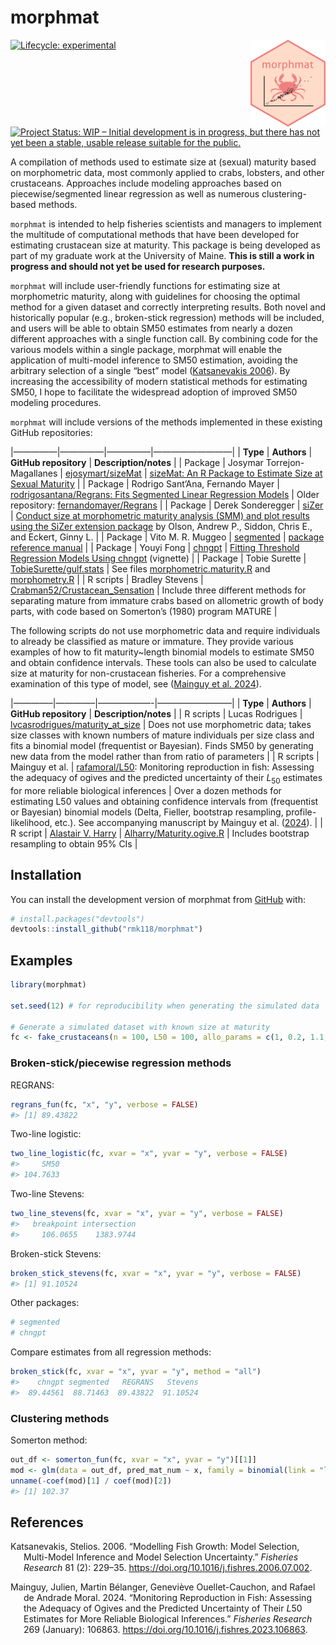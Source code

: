 
# morphmat

<img src="man/figures/logo.png" alt="Hex sticker logo for morphmat package" align="right" height="139" class="pkgdown-hide"/>

<!-- badges: start -->

[![Lifecycle:
experimental](https://img.shields.io/badge/lifecycle-experimental-orange.svg)](https://lifecycle.r-lib.org/articles/stages.html#experimental)
[![Project Status: WIP – Initial development is in progress, but there
has not yet been a stable, usable release suitable for the
public.](https://www.repostatus.org/badges/latest/wip.svg)](https://www.repostatus.org/#wip)

<!-- badges: end -->

A compilation of methods used to estimate size at (sexual) maturity
based on morphometric data, most commonly applied to crabs, lobsters,
and other crustaceans. Approaches include modeling approaches based on
piecewise/segmented linear regression as well as numerous
clustering-based methods.

`morphmat` is intended to help fisheries scientists and managers to
implement the multitude of computational methods that have been
developed for estimating crustacean size at maturity. This package is
being developed as part of my graduate work at the University of Maine.
**This is still a work in progress and should not yet be used for
research purposes.**

`morphmat` will include user-friendly functions for estimating size at
morphometric maturity, along with guidelines for choosing the optimal
method for a given dataset and correctly interpreting results. Both
novel and historically popular (e.g., broken-stick regression) methods
will be included, and users will be able to obtain SM50 estimates from
nearly a dozen different approaches with a single function call. By
combining code for the various models within a single package, morphmat
will enable the application of multi-model inference to SM50 estimation,
avoiding the arbitrary selection of a single “best” model ([Katsanevakis
2006](#ref-katsanevakis2006)). By increasing the accessibility of modern
statistical methods for estimating SM50, I hope to facilitate the
widespread adoption of improved SM50 modeling procedures.

`morphmat` will include versions of the methods implemented in these
existing GitHub repositories:

\|—————\|—————\|—————\|—————————\| \| **Type** \| **Authors** \|
**GitHub repository** \| **Description/notes** \| \| Package \| Josymar
Torrejon-Magallanes \|
[ejosymart/sizeMat](https://github.com/ejosymart/sizeMat) \| [sizeMat:
An R Package to Estimate Size at Sexual
Maturity](https://cran.r-project.org/web/packages/sizeMat/vignettes/sizeMat.html)
\| \| Package \| Rodrigo Sant’Ana, Fernando Mayer \|
[rodrigosantana/Regrans: Fits Segmented Linear Regression
Models](https://github.com/rodrigosantana/Regrans) \| Older repository:
[fernandomayer/Regrans](https://github.com/fernandomayer/Regrans/blob/master/change.point.R)
\| \| Package \| Derek Sonderegger \|
[siZer](https://cran.r-project.org/web/packages/SiZer/index.html) \|
[Conduct size at morphometric maturity analysis (SMM) and plot results
using the SiZer extension package](https://zenodo.org/records/5002120)
by Olson, Andrew P., Siddon, Chris E., and Eckert, Ginny L. \| \|
Package \| Vito M. R. Muggeo \|
[segmented](https://cran.r-project.org/web/packages/segmented/index.html)
\| [package reference
manual](https://cran.r-project.org/web/packages/segmented/segmented.pdf)
\| \| Package \| Youyi Fong \|
[chngpt](https://doi.org/10.32614/CRAN.package.chngpt) \| [Fitting
Threshold Regression Models Using
chngpt](https://cran.r-project.org/web/packages/chngpt/vignettes/chngpt-vignette.pdf)
(vignette) \| \| Package \| Tobie Surette \|
[TobieSurette/gulf.stats](https://github.com/TobieSurette/gulf.stats) \|
See files
[morphometric.maturity.R](https://github.com/TobieSurette/gulf.stats/blob/master/R/morphometric.maturity.R)
and
[morphometry.R](https://github.com/TobieSurette/gulf.stats/blob/master/R/morphometry.R)
\| \| R scripts \| Bradley Stevens \|
[Crabman52/Crustacean_Sensation](https://github.com/Crabman52/Crustacean_Sensation)
\| Include three different methods for separating mature from immature
crabs based on allometric growth of body parts, with code based on
Somerton’s (1980) program MATURE \|

The following scripts do not use morphometric data and require
individuals to already be classified as mature or immature. They provide
various examples of how to fit maturity~length binomial models to
estimate SM50 and obtain confidence intervals. These tools can also be
used to calculate size at maturity for non-crustacean fisheries. For a
comprehensive examination of this type of model, see ([Mainguy et al.
2024](#ref-mainguy2024)).

\|————–\|————–\|——————-\|————————–\| \| **Type** \| **Authors** \|
**GitHub repository** \| **Description/notes** \| \| R scripts \| Lucas
Rodrigues \|
[lvcasrodrigues/maturity_at_size](https://github.com/lvcasrodrigues/maturity_at_size)
\| Does not use morphometric data; takes size classes with known numbers
of mature individuals per size class and fits a binomial model
(frequentist or Bayesian). Finds SM50 by generating new data from the
model rather than from ratio of parameters \| \| R scripts \| Mainguy et
al. \| [rafamoral/L50](https://github.com/rafamoral/L50): Monitoring
reproduction in fish: Assessing the adequacy of ogives and the predicted
uncertainty of their *L*<sub>50</sub> estimates for more reliable
biological inferences \| Over a dozen methods for estimating L50 values
and obtaining confidence intervals from (frequentist or Bayesian)
binomial models (Delta, Fieller, bootstrap resampling,
profile-likelihood, etc.). See accompanying manuscript by Mainguy et al.
([2024](#ref-mainguy2024)). \| \| R script \| [Alastair V.
Harry](https://scholar.google.com.au/citations?user=hb4nzPYAAAAJ&hl) \|
[Alharry/Maturity.ogive.R](https://gist.github.com/alharry/4576675) \|
Includes bootstrap resampling to obtain 95% CIs \|

## Installation

You can install the development version of morphmat from
[GitHub](https://github.com/) with:

``` r
# install.packages("devtools")
devtools::install_github("rmk118/morphmat")
```

## Examples

``` r
library(morphmat)

set.seed(12) # for reproducibility when generating the simulated data

# Generate a simulated dataset with known size at maturity
fc <- fake_crustaceans(n = 100, L50 = 100, allo_params = c(1, 0.2, 1.1, 0.2))
```

### Broken-stick/piecewise regression methods

REGRANS:

``` r
regrans_fun(fc, "x", "y", verbose = FALSE)
#> [1] 89.43822
```

Two-line logistic:

``` r
two_line_logistic(fc, xvar = "x", yvar = "y", verbose = FALSE)
#>     SM50 
#> 104.7633
```

Two-line Stevens:

``` r
two_line_stevens(fc, xvar = "x", yvar = "y", verbose = FALSE)
#>   breakpoint intersection 
#>     106.0655    1383.9744
```

Broken-stick Stevens:

``` r
broken_stick_stevens(fc, xvar = "x", yvar = "y", verbose = FALSE)
#> [1] 91.10524
```

Other packages:

``` r
# segmented
# chngpt
```

Compare estimates from all regression methods:

``` r
broken_stick(fc, xvar = "x", yvar = "y", method = "all")
#>    chngpt segmented   REGRANS   Stevens 
#>  89.44561  88.71463  89.43822  91.10524
```

### Clustering methods

Somerton method:

``` r
out_df <- somerton_fun(fc, xvar = "x", yvar = "y")[[1]]
mod <- glm(data = out_df, pred_mat_num ~ x, family = binomial(link = "logit"))
unname(-coef(mod)[1] / coef(mod)[2])
#> [1] 102.37
```

## References

<div id="refs" class="references csl-bib-body hanging-indent"
entry-spacing="0">

<div id="ref-katsanevakis2006" class="csl-entry">

Katsanevakis, Stelios. 2006. “Modelling Fish Growth: Model Selection,
Multi-Model Inference and Model Selection Uncertainty.” *Fisheries
Research* 81 (2): 229–35.
<https://doi.org/10.1016/j.fishres.2006.07.002>.

</div>

<div id="ref-mainguy2024" class="csl-entry">

Mainguy, Julien, Martin Bélanger, Geneviève Ouellet-Cauchon, and Rafael
de Andrade Moral. 2024. “Monitoring Reproduction in Fish: Assessing the
Adequacy of Ogives and the Predicted Uncertainty of Their *L*50
Estimates for More Reliable Biological Inferences.” *Fisheries Research*
269 (January): 106863. <https://doi.org/10.1016/j.fishres.2023.106863>.

</div>

</div>
